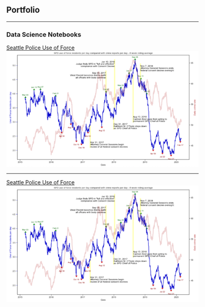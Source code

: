 ## Portfolio

---

### Data Science Notebooks

[Seattle Police Use of Force](/Jupyter_Notebooks/Seattle_Police_Use_of_Force.ipynb)
<img src="images/SPD_Use_of_Force.png?raw=true"/>

---
[Seattle Police Use of Force](/Jupyter_Notebooks/Seattle_Police_Use_of_Force.ipynb)
<img src="images/SPD_Use_of_Force.png?raw=true"/>

